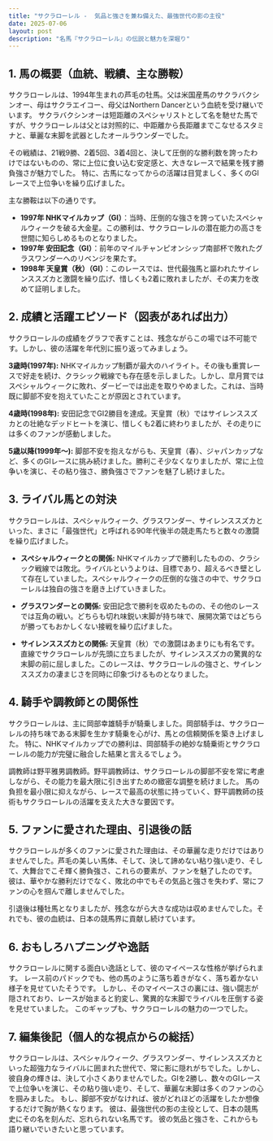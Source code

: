 ```yaml
---
title: "サクラローレル -  気品と強さを兼ね備えた、最強世代の影の主役"
date: 2025-07-06
layout: post
description: "名馬『サクラローレル』の伝説と魅力を深堀り"
---
```


## 1. 馬の概要（血統、戦績、主な勝鞍）

サクラローレルは、1994年生まれの芦毛の牡馬。父は米国産馬のサクラバクシンオー、母はサクラエイコー、母父はNorthern Dancerという血統を受け継いでいます。  サクラバクシンオーは短距離のスペシャリストとして名を馳せた馬ですが、サクラローレルは父とは対照的に、中距離から長距離までこなせるスタミナと、華麗な末脚を武器としたオールラウンダーでした。

その戦績は、21戦9勝、2着5回、3着4回と、決して圧倒的な勝利数を誇ったわけではないものの、常に上位に食い込む安定感と、大きなレースで結果を残す勝負強さが魅力でした。  特に、古馬になってからの活躍は目覚ましく、多くのGIレースで上位争いを繰り広げました。

主な勝鞍は以下の通りです。

* **1997年  NHKマイルカップ（GI）**：当時、圧倒的な強さを誇っていたスペシャルウィークを破る大金星。この勝利は、サクラローレルの潜在能力の高さを世間に知らしめるものとなりました。
* **1997年  安田記念（GI）**：前年のマイルチャンピオンシップ南部杯で敗れたグラスワンダーへのリベンジを果たす。
* **1998年  天皇賞（秋）（GI）**：このレースでは、世代最強馬と謳われたサイレンススズカと激闘を繰り広げ、惜しくも2着に敗れましたが、その実力を改めて証明しました。


## 2. 成績と活躍エピソード（図表があれば出力）

サクラローレルの成績をグラフで表すことは、残念ながらこの場では不可能です。しかし、彼の活躍を年代別に振り返ってみましょう。

**3歳時(1997年):**  NHKマイルカップ制覇が最大のハイライト。その後も重賞レースで好走を続け、クラシック戦線でも存在感を示しました。しかし、皐月賞ではスペシャルウィークに敗れ、ダービーでは出走を取りやめました。これは、当時既に脚部不安を抱えていたことが原因とされています。

**4歳時(1998年):**  安田記念でGI2勝目を達成。天皇賞（秋）ではサイレンススズカとの壮絶なデッドヒートを演じ、惜しくも2着に終わりましたが、その走りには多くのファンが感動しました。

**5歳以降(1999年～):**  脚部不安を抱えながらも、天皇賞（春）、ジャパンカップなど、多くのGIレースに挑み続けました。勝利こそ少なくなりましたが、常に上位争いを演じ、その粘り強さ、勝負強さでファンを魅了し続けました。


## 3. ライバル馬との対決

サクラローレルは、スペシャルウィーク、グラスワンダー、サイレンススズカといった、まさに「最強世代」と呼ばれる90年代後半の競走馬たちと数々の激闘を繰り広げました。

* **スペシャルウィークとの関係:**  NHKマイルカップで勝利したものの、クラシック戦線では敗北。ライバルというよりは、目標であり、超えるべき壁として存在していました。スペシャルウィークの圧倒的な強さの中で、サクラローレルは独自の強さを磨き上げていきました。

* **グラスワンダーとの関係:**  安田記念で勝利を収めたものの、その他のレースでは互角の戦い。どちらも切れ味鋭い末脚が持ち味で、展開次第ではどちらが勝ってもおかしくない接戦を繰り広げました。

* **サイレンススズカとの関係:**  天皇賞（秋）での激闘はあまりにも有名です。直線でサクラローレルが先頭に立ちましたが、サイレンススズカの驚異的な末脚の前に屈しました。このレースは、サクラローレルの強さと、サイレンススズカの凄まじさを同時に印象づけるものとなりました。


## 4. 騎手や調教師との関係性

サクラローレルは、主に岡部幸雄騎手が騎乗しました。岡部騎手は、サクラローレルの持ち味である末脚を生かす騎乗を心がけ、馬との信頼関係を築き上げました。  特に、NHKマイルカップでの勝利は、岡部騎手の絶妙な騎乗術とサクラローレルの能力が完璧に融合した結果と言えるでしょう。

調教師は野平雅男調教師。野平調教師は、サクラローレルの脚部不安を常に考慮しながら、その能力を最大限に引き出すための緻密な調整を続けました。  馬の負担を最小限に抑えながら、レースで最高の状態に持っていく、野平調教師の技術もサクラローレルの活躍を支えた大きな要因です。


## 5. ファンに愛された理由、引退後の話

サクラローレルが多くのファンに愛された理由は、その華麗な走りだけではありませんでした。芦毛の美しい馬体、そして、決して諦めない粘り強い走り、そして、大舞台でこそ輝く勝負強さ、これらの要素が、ファンを魅了したのです。  彼は、華やかな勝利だけでなく、敗北の中でもその気品と強さを失わず、常にファンの心を掴んで離しませんでした。

引退後は種牡馬となりましたが、残念ながら大きな成功は収めませんでした。それでも、彼の血統は、日本の競馬界に貢献し続けています。


## 6. おもしろハプニングや逸話

サクラローレルに関する面白い逸話として、彼のマイペースな性格が挙げられます。  レース前のパドックでも、他の馬のように落ち着きがなく、落ち着かない様子を見せていたそうです。  しかし、そのマイペースさの裏には、強い闘志が隠されており、レースが始まると豹変し、驚異的な末脚でライバルを圧倒する姿を見せていました。  このギャップも、サクラローレルの魅力の一つでした。


## 7. 編集後記（個人的な視点からの総括）

サクラローレルは、スペシャルウィーク、グラスワンダー、サイレンススズカといった超強力なライバルに囲まれた世代で、常に影に隠れがちでした。しかし、彼自身の輝きは、決して小さくありませんでした。GIを2勝し、数々のGIレースで上位争いを演じ、その粘り強い走り、そして、華麗な末脚は多くのファンの心を掴みました。  もし、脚部不安がなければ、彼がどれほどの活躍をしたか想像するだけで胸が熱くなります。  彼は、最強世代の影の主役として、日本の競馬史にその名を刻んだ、忘れられない名馬です。  彼の気品と強さを、これからも語り継いでいきたいと思っています。
